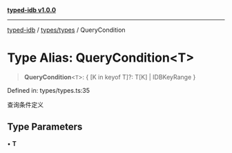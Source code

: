 [**typed-idb v1.0.0**](../../../README.md)

***

[typed-idb](../../../modules.md) / [types/types](../README.md) / QueryCondition

# Type Alias: QueryCondition\<T\>

> **QueryCondition**\<`T`\>: \{ \[K in keyof T\]?: T\[K\] \| IDBKeyRange \}

Defined in: types/types.ts:35

查询条件定义

## Type Parameters

• **T**
